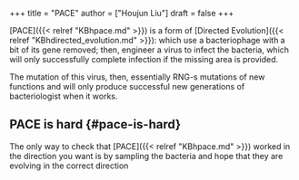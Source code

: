 +++
title = "PACE"
author = ["Houjun Liu"]
draft = false
+++

[PACE]({{< relref "KBhpace.md" >}}) is a form of [Directed Evolution]({{< relref "KBhdirected_evolution.md" >}}): which use a bacteriophage with a bit of its gene removed; then, engineer a virus to infect the bacteria, which will only successfully complete infection if the missing area is provided.

The mutation of this virus, then, essentially RNG-s mutations of new functions and will only produce successful new generations of bacteriologist when it works.


## PACE is hard {#pace-is-hard}

The only way to check that [PACE]({{< relref "KBhpace.md" >}}) worked in the direction you want is by sampling the bacteria and hope that they are evolving in the correct direction
